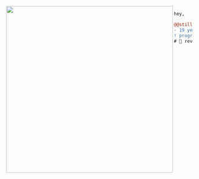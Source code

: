 <img align="left" height="450" src="https://media.giphy.com/media/84SFZf1BKgzeny1WxQ/source.gif"/>

```diff
hey,

@@still learning stuff@@
- 19 years old
! program engineer
# 📖 reverse engineering, computer science
```
